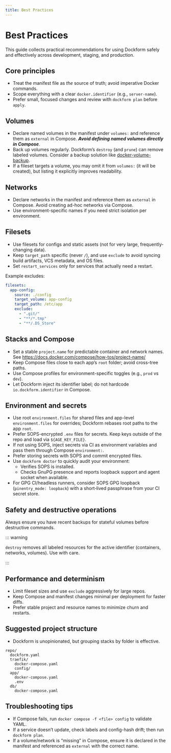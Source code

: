```yaml
---
title: Best Practices
---
```


# Best Practices

This guide collects practical recommendations for using Dockform safely and effectively across development, staging, and production.

## Core principles

- Treat the manifest file as *the* source of truth; avoid imperative Docker commands.
- Scope everything with a clear `docker.identifier` (e.g., `server-name`).
- Prefer small, focused changes and review with `dockform plan` before `apply`.

## Volumes

- Declare named volumes in the manifest under `volumes:` and reference them as `external` in Compose. ***Avoid defining named volumes directly in Compose***.
- Back up volumes regularly. Dockform’s `destroy` (and `prune`) can remove labeled volumes. Consider a backup solution like [docker-volume-backup](https://offen.github.io/docker-volume-backup/).
- If a fileset targets a volume, you may omit it from `volumes:` (it will be created), but listing it explicitly improves readability.

## Networks

- Declare networks in the manifest and reference them as `external` in Compose. Avoid creating ad-hoc networks via Compose.
- Use environment-specific names if you need strict isolation per environment.

## Filesets

- Use filesets for configs and static assets (not for very large, frequently-changing data).
- Keep `target_path` specific (never `/`), and use `exclude` to avoid syncing build artifacts, VCS metadata, and OS files.
- Set `restart_services` only for services that actually need a restart.

Example excludes:

```yaml [dockform.yaml]
filesets:
  app-config:
    source: ./config
    target_volume: app-config
    target_path: /etc/app
    exclude:
      - ".git/"
      - "**/*.tmp"
      - "**/.DS_Store"
```

## Stacks and Compose

- Set a stable `project.name` for predictable container and network names. See https://docs.docker.com/compose/how-tos/project-name/
- Keep Compose files close to each app’s `root` folder; avoid cross-tree paths.
- Use Compose profiles for environment-specific toggles (e.g., `prod` vs `dev`).
- Let Dockform inject its identifier label; do not hardcode `io.dockform.identifier` in Compose.

## Environment and secrets

- Use root `environment.files` for shared files and app-level `environment.files` for overrides; Dockform rebases root paths to the app `root`.
- Prefer SOPS-encrypted `.env` files for secrets. Keep keys outside of the repo and load via `${AGE_KEY_FILE}`.
- If not using SOPS, inject secrets via CI as environment variables and pass them through Compose `environment:`.
- Prefer storing secrets with SOPS and commit encrypted files.
- Use `dockform doctor` to quickly audit your environment:
  - Verifies SOPS is installed.
  - Checks GnuPG presence and reports loopback support and agent socket when available.
- For GPG CI/headless runners, consider SOPS GPG loopback (`pinentry_mode: loopback`) with a short‑lived passphrase from your CI secret store.

<!-- ## CI/CD recommendations

- Use `dockform plan` in PRs to preview changes; require approval before `apply`.
- Pin the Docker context and set a clear `docker.identifier` per environment.
- Provide required env vars (including SOPS keys if used) via CI secrets.
- For ephemeral tests, set `DOCKFORM_RUN_ID` to isolate resources, then run `dockform destroy` or `prune` at the end. -->

## Safety and destructive operations

Always ensure you have recent backups for stateful volumes before destructive commands.

::: warning

`destroy` removes all labeled resources for the active identifier (containers, networks, volumes). Use with care.

:::

## Performance and determinism

- Limit fileset sizes and use `exclude` aggressively for large repos.
- Keep Compose and manifest changes minimal per deployment for faster diffs.
- Prefer stable project and resource names to minimize churn and restarts.

## Suggested project structure

- Dockform is unopinionated, but grouping stacks by folder is effective.

```text
repo/
  dockform.yaml
  traefik/
    docker-compose.yaml
    config/
  app/
    docker-compose.yaml
    .env
  db/
    docker-compose.yaml
```

## Troubleshooting tips

- If Compose fails, run `docker compose -f <file> config` to validate YAML.
- If a service doesn’t update, check labels and config-hash drift; then run `dockform plan`.
- If a volume/network is “missing” in Compose, ensure it is declared in the manifest and referenced as `external` with the correct name.

